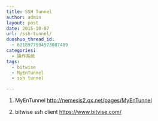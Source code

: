 ```yaml
---
title: SSH Tunnel
author: admin
layout: post
date: 2015-10-07
url: /ssh-tunnel/
duoshuo_thread_id:
  - 6218977994573087489
categories:
  - 操作系统
tags:
  - bitwise
  - MyEnTunnel
  - ssh tunnel

---
```

1. MyEnTunnel&nbsp;<a href="http://nemesis2.qx.net/pages/MyEnTunnel" target="_blank">http://nemesis2.qx.net/pages/MyEnTunnel</a> 

2. bitwise ssh client&nbsp;<a href="https://www.bitvise.com/" target="_blank">https://www.bitvise.com/</a>